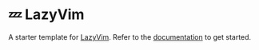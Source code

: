 # 💤 LazyVim

A starter template for [LazyVim](https://github.com/LazyVim/LazyVim). Refer to the [documentation](https://lazyvim.github.io/installation) to get started.

